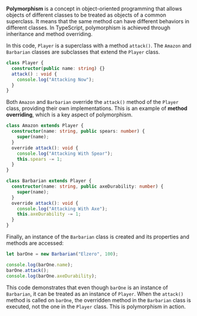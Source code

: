 **Polymorphism** is a concept in object-oriented programming that allows objects of different classes to be treated as objects of a common superclass. It means that the same method can have different behaviors in different classes. In TypeScript, polymorphism is achieved through inheritance and method overriding.

In this code, `Player` is a superclass with a method `attack()`. The `Amazon` and `Barbarian` classes are subclasses that extend the `Player` class.

```typescript
class Player {
  constructor(public name: string) {}
  attack() : void {
    console.log("Attacking Now");
  }
}
```

Both `Amazon` and `Barbarian` override the `attack()` method of the `Player` class, providing their own implementations. This is an example of **method overriding**, which is a key aspect of polymorphism.

```typescript
class Amazon extends Player {
  constructor(name: string, public spears: number) {
    super(name);
  }
  override attack(): void {
    console.log("Attacking With Spear");
    this.spears -= 1;
  }
}

class Barbarian extends Player {
  constructor(name: string, public axeDurability: number) {
    super(name);
  }
  override attack(): void {
    console.log("Attacking With Axe");
    this.axeDurability -= 1;
  }
}
```

Finally, an instance of the `Barbarian` class is created and its properties and methods are accessed:

```typescript
let barOne = new Barbarian("Elzero", 100);

console.log(barOne.name);
barOne.attack();
console.log(barOne.axeDurability);
```

This code demonstrates that even though `barOne` is an instance of `Barbarian`, it can be treated as an instance of `Player`. When the `attack()` method is called on `barOne`, the overridden method in the `Barbarian` class is executed, not the one in the `Player` class. This is polymorphism in action.